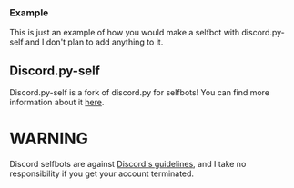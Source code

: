### Example
This is just an example of how you would make a selfbot with discord.py-self and I don't plan to add anything to it.

## Discord.py-self
Discord.py-self is a fork of discord.py for selfbots! You can find more information about it [here](https://github.com/dolfies/discord.py-self).

# WARNING
Discord selfbots are against [Discord's guidelines](https://discord.com/guidelines), and I take no responsibility if you get your account terminated.
